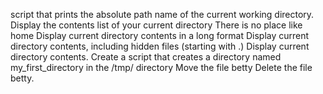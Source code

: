 script that prints the absolute path name of the current working directory.
Display the contents list of your current directory
There is no place like home
Display current directory contents in a long format
Display current directory contents, including hidden files (starting with .)
Display current directory contents.
Create a script that creates a directory named my_first_directory in the /tmp/ directory
Move the file betty
Delete the file betty.

